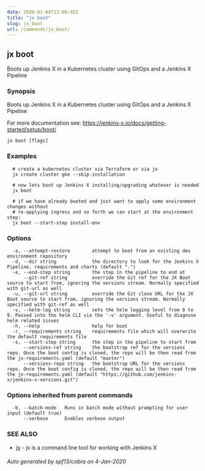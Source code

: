 ```yaml
---
date: 2020-01-04T13:09:45Z
title: "jx boot"
slug: jx_boot
url: /commands/jx_boot/
---
```

## jx boot

Boots up Jenkins X in a Kubernetes cluster using GitOps and a Jenkins X Pipeline

### Synopsis

Boots up Jenkins X in a Kubernetes cluster using GitOps and a Jenkins X Pipeline 

For more documentation see: https://jenkins-x.io/docs/getting-started/setup/boot/

```
jx boot [flags]
```

### Examples

```
  # create a kubernetes cluster via Terraform or via jx
  jx create cluster gke --skip-installation
  
  # now lets boot up Jenkins X installing/upgrading whatever is needed
  jx boot
  
  # if we have already booted and just want to apply some environment changes without
  # re-applying ingress and so forth we can start at the environment step:
  jx boot --start-step install-env
```

### Options

```
  -a, --attempt-restore        attempt to boot from an existing dev environment repository
  -d, --dir string             the directory to look for the Jenkins X Pipeline, requirements and charts (default ".")
  -e, --end-step string        the step in the pipeline to end at
      --git-ref string         override the Git ref for the JX Boot source to start from, ignoring the versions stream. Normally specified with git-url as well
  -u, --git-url string         override the Git clone URL for the JX Boot source to start from, ignoring the versions stream. Normally specified with git-ref as well
  -v, --helm-log string        sets the helm logging level from 0 to 9. Passed into the helm CLI via the '-v' argument. Useful to diagnose helm related issues
  -h, --help                   help for boot
  -r, --requirements string    requirements file which will overwrite the default requirements file
  -s, --start-step string      the step in the pipeline to start from
      --versions-ref string    the bootstrap ref for the versions repo. Once the boot config is cloned, the repo will be then read from the jx-requirements.yaml (default "master")
      --versions-repo string   the bootstrap URL for the versions repo. Once the boot config is cloned, the repo will be then read from the jx-requirements.yaml (default "https://github.com/jenkins-x/jenkins-x-versions.git")
```

### Options inherited from parent commands

```
  -b, --batch-mode   Runs in batch mode without prompting for user input (default true)
      --verbose      Enables verbose output
```

### SEE ALSO

* [jx](/commands/jx/)	 - jx is a command line tool for working with Jenkins X

###### Auto generated by spf13/cobra on 4-Jan-2020
